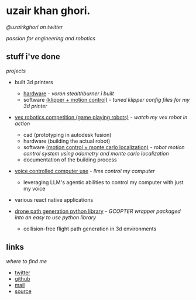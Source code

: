 # uzair khan ghori.

*@uzairkghori on twitter*

*passion for engineering and robotics*  

## stuff i've done
*projects*

- built 3d printers
  - [hardware](https://x.com/uzairkghori/status/1851831278523293983) - *voron stealthburner i built*
  - software [(klipper + motion control)](https://github.com/u-k-g/e3pro) - *tuned klipper config files for my 3d printer*

- [vex robotics competition (game playing robots)](https://x.com/uzairkghori/status/1909378820156555665) - *watch my vex robot in action*
  - cad (prototyping in autodesk fusion)
  - hardware (building the actual robot)
  - software [(motion control + monte carlo localization)](https://github.com/u-k-g/monte-carlo-localization) - *robot motion control system using odometry and monte carlo localization*
  - documentation of the building process

- [voice controlled computer use](https://github.com/u-k-g/vacNAV) - *llms control my computer*
  - leveraging LLM's agentic abilities to control my computer with just my voice

- various react native applications

- [drone path generation python library](https://github.com/u-k-g/drone-pathgen) - *GCOPTER wrapper packaged into an easy to use python library*
  - collision-free flight path generation in 3d environments


## links
*where to find me*

- [twitter](https://x.com/uzairkghori)
- [github](https://github.com/u-k-g)
- [mail](mailto:uzair.k.ghori@outlook.com)
- [source](https://github.com/u-k-g/ukg)
